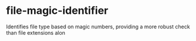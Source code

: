 # file-magic-identifier
Identifies file type based on magic numbers, providing a more robust check than file extensions alon
